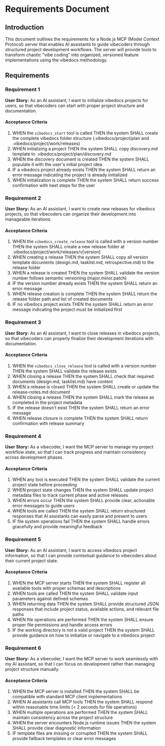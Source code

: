 # Requirements Document

## Introduction

This document outlines the requirements for a Node.js MCP (Model Context Protocol) server that enables AI assistants to guide vibecoders through structured project development workflows. The server will provide tools to transform chaotic "vibe coding" into organized, versioned feature implementations using the vibedocs methodology.

## Requirements

### Requirement 1

**User Story:** As an AI assistant, I want to initialize vibedocs projects for users, so that vibecoders can start with proper project structure and documentation.

#### Acceptance Criteria

1. WHEN the `vibedocs_start` tool is called THEN the system SHALL create the complete vibedocs folder structure (.vibedocs/project/plan and .vibedocs/project/work/releases)
2. WHEN initializing a project THEN the system SHALL copy discovery.md template to .vibedocs/project/plan/discovery.md
3. WHEN the discovery document is created THEN the system SHALL populate it with the user's initial project idea
4. IF a vibedocs project already exists THEN the system SHALL return an error message indicating the project is already initialized
5. WHEN initialization is complete THEN the system SHALL return success confirmation with next steps for the user

### Requirement 2

**User Story:** As an AI assistant, I want to create new releases for vibedocs projects, so that vibecoders can organize their development into manageable iterations.

#### Acceptance Criteria

1. WHEN the `vibedocs_create_release` tool is called with a version number THEN the system SHALL create a new release folder at .vibedocs/project/work/releases/v[version]
2. WHEN creating a release THEN the system SHALL copy all version template documents (design.md, tasklist.md, retrospective.md) to the release folder
3. WHEN a release is created THEN the system SHALL validate the version number follows semantic versioning (major.minor.patch)
4. IF the version number already exists THEN the system SHALL return an error message
5. WHEN release creation is complete THEN the system SHALL return the release folder path and list of created documents
6. IF no vibedocs project exists THEN the system SHALL return an error message indicating the project must be initialized first

### Requirement 3

**User Story:** As an AI assistant, I want to close releases in vibedocs projects, so that vibecoders can properly finalize their development iterations with documentation.

#### Acceptance Criteria

1. WHEN the `vibedocs_close_release` tool is called with a version number THEN the system SHALL validate the release exists
2. WHEN closing a release THEN the system SHALL check that required documents (design.md, tasklist.md) have content
3. WHEN a release is closed THEN the system SHALL create or update the release-notes.md document
4. WHEN closing a release THEN the system SHALL mark the release as completed in the project metadata
5. IF the release doesn't exist THEN the system SHALL return an error message
6. WHEN release closure is complete THEN the system SHALL return confirmation with release summary

### Requirement 4

**User Story:** As a vibecoder, I want the MCP server to manage my project workflow state, so that I can track progress and maintain consistency across development phases.

#### Acceptance Criteria

1. WHEN any tool is executed THEN the system SHALL validate the current project state before proceeding
2. WHEN project state changes THEN the system SHALL update project metadata files to track current phase and active releases
3. WHEN errors occur THEN the system SHALL provide clear, actionable error messages to guide users
4. WHEN tools are called THEN the system SHALL return structured responses that AI assistants can easily parse and present to users
5. IF file system operations fail THEN the system SHALL handle errors gracefully and provide meaningful feedback

### Requirement 5

**User Story:** As an AI assistant, I want to access vibedocs project information, so that I can provide contextual guidance to vibecoders about their current project state.

#### Acceptance Criteria

1. WHEN the MCP server starts THEN the system SHALL register all available tools with proper schemas and descriptions
2. WHEN tools are called THEN the system SHALL validate input parameters against defined schemas
3. WHEN returning data THEN the system SHALL provide structured JSON responses that include project status, available actions, and relevant file paths
4. WHEN file operations are performed THEN the system SHALL ensure proper file permissions and handle access errors
5. IF the working directory is not a valid project THEN the system SHALL provide guidance on how to initialize or navigate to a vibedocs project

### Requirement 6

**User Story:** As a vibecoder, I want the MCP server to work seamlessly with my AI assistant, so that I can focus on development rather than managing project structure manually.

#### Acceptance Criteria

1. WHEN the MCP server is installed THEN the system SHALL be compatible with standard MCP client implementations
2. WHEN AI assistants call MCP tools THEN the system SHALL respond within reasonable time limits (< 2 seconds for file operations)
3. WHEN multiple operations are performed THEN the system SHALL maintain consistency across the project structure
4. WHEN the server encounters Node.js runtime issues THEN the system SHALL provide clear diagnostic information
5. IF template files are missing or corrupted THEN the system SHALL provide fallback templates or clear error messages